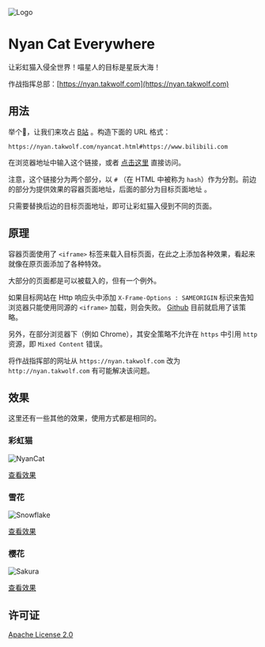 ![Logo](www/img/nyancat.gif)

# Nyan Cat Everywhere

让彩虹猫入侵全世界！喵星人的目标是星辰大海！

作战指挥总部：[https://nyan.takwolf.com](https://nyan.takwolf.com)

## 用法

举个🌰，让我们来攻占 [B站](https://www.bilibili.com) 。构造下面的 URL 格式：

```
https://nyan.takwolf.com/nyancat.html#https://www.bilibili.com
```

在浏览器地址中输入这个链接，或者 [点击这里](https://nyan.takwolf.com/nyancat.html#https://www.bilibili.com) 直接访问。

注意，这个链接分为两个部分，以 `#` （在 HTML 中被称为 `hash`）作为分割。前边的部分为提供效果的容器页面地址，后面的部分为目标页面地址 。

只需要替换后边的目标页面地址，即可让彩虹猫入侵到不同的页面。

## 原理

容器页面使用了 `<iframe>` 标签来载入目标页面，在此之上添加各种效果，看起来就像在原页面添加了各种特效。

大部分的页面都是可以被载入的，但有一个例外。

如果目标网站在 Http 响应头中添加 `X-Frame-Options : SAMEORIGIN` 标识来告知浏览器只能使用同源的 `<iframe>` 加载，则会失败。 [Github](https://github.com) 目前就启用了该策略。

另外，在部分浏览器下（例如 Chrome），其安全策略不允许在 `https` 中引用 `http` 资源，即 `Mixed Content` 错误。

将作战指挥部的网址从 `https://nyan.takwolf.com` 改为 `http://nyan.takwolf.com` 有可能解决该问题。

## 效果

这里还有一些其他的效果，使用方式都是相同的。

### 彩虹猫

![NyanCat](www/img/screenshot-nyancat.png)

[查看效果](https://nyan.takwolf.com/nyancat.html#https://www.bilibili.com)

### 雪花

![Snowflake](www/img/screenshot-snowflake.png)

[查看效果](https://nyan.takwolf.com/snowflake.html#https://www.bilibili.com)

### 樱花

![Sakura](www/img/screenshot-sakura.png)

[查看效果](https://nyan.takwolf.com/sakura.html#https://www.bilibili.com)

## 许可证

[Apache License 2.0](LICENSE)
